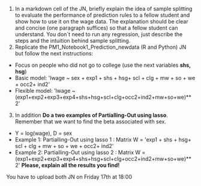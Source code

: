 1. In a markdown cell of the JN, briefly explain the idea of sample splitting to evaluate the performance
of prediction rules to a fellow student and show how to use it on the wage data. The explanation should be clear and concise (one paragraph suffices) so that a fellow student can understand. You don´t need to run any regression, just describe the steps and the intuition behind sample splitting. 
2. Replicate the PM1_Notebook1_Prediction_newdata (R and Python) JN but follow the next instructions:
- Focus on people who did not go to college (use the next variables **shs, hsg**)
- Basic model: 'lwage ~ sex + exp1 + shs + hsg+ scl + clg + mw + so + we + occ2+ ind2'
- Flexible model: 'lwage ~ (exp1+exp2+exp3+exp4+shs+hsg+scl+clg+occ2+ind2+mw+so+we)**2' 
3. In addition **Do a two examples of Partialling-Out using lasso**. Remember that we want to find the beta associated with sex. 
- Y = log(wage), D = sex
-  Example 1: Partialling-Out using lasso 1 : Matrix W = 'exp1 + shs + hsg+ scl + clg + mw + so + we + occ2+ ind2'
-  Example 2: Partialling-Out using lasso 2 : Matrix W =  (exp1+exp2+exp3+exp4+shs+hsg+scl+clg+occ2+ind2+mw+so+we)**2'
**Please, explain all the results you find!**

You have to upload both JN on Friday 17th at 18:00